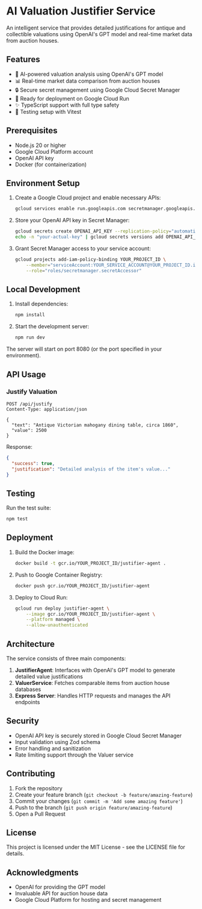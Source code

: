 # AI Valuation Justifier Service

An intelligent service that provides detailed justifications for antique and collectible valuations using OpenAI's GPT model and real-time market data from auction houses.

## Features

- 🤖 AI-powered valuation analysis using OpenAI's GPT model
- 📊 Real-time market data comparison from auction houses
- 🔒 Secure secret management using Google Cloud Secret Manager
- 🚀 Ready for deployment on Google Cloud Run
- ✨ TypeScript support with full type safety
- 🧪 Testing setup with Vitest

## Prerequisites

- Node.js 20 or higher
- Google Cloud Platform account
- OpenAI API key
- Docker (for containerization)

## Environment Setup

1. Create a Google Cloud project and enable necessary APIs:
   ```bash
   gcloud services enable run.googleapis.com secretmanager.googleapis.com
   ```

2. Store your OpenAI API key in Secret Manager:
   ```bash
   gcloud secrets create OPENAI_API_KEY --replication-policy="automatic"
   echo -n "your-actual-key" | gcloud secrets versions add OPENAI_API_KEY --data-file=-
   ```

3. Grant Secret Manager access to your service account:
   ```bash
   gcloud projects add-iam-policy-binding YOUR_PROJECT_ID \
       --member="serviceAccount:YOUR_SERVICE_ACCOUNT@YOUR_PROJECT_ID.iam.gserviceaccount.com" \
       --role="roles/secretmanager.secretAccessor"
   ```

## Local Development

1. Install dependencies:
   ```bash
   npm install
   ```

2. Start the development server:
   ```bash
   npm run dev
   ```

The server will start on port 8080 (or the port specified in your environment).

## API Usage

### Justify Valuation

```http
POST /api/justify
Content-Type: application/json

{
  "text": "Antique Victorian mahogany dining table, circa 1860",
  "value": 2500
}
```

Response:
```json
{
  "success": true,
  "justification": "Detailed analysis of the item's value..."
}
```

## Testing

Run the test suite:
```bash
npm test
```

## Deployment

1. Build the Docker image:
   ```bash
   docker build -t gcr.io/YOUR_PROJECT_ID/justifier-agent .
   ```

2. Push to Google Container Registry:
   ```bash
   docker push gcr.io/YOUR_PROJECT_ID/justifier-agent
   ```

3. Deploy to Cloud Run:
   ```bash
   gcloud run deploy justifier-agent \
       --image gcr.io/YOUR_PROJECT_ID/justifier-agent \
       --platform managed \
       --allow-unauthenticated
   ```

## Architecture

The service consists of three main components:

1. **JustifierAgent**: Interfaces with OpenAI's GPT model to generate detailed value justifications
2. **ValuerService**: Fetches comparable items from auction house databases
3. **Express Server**: Handles HTTP requests and manages the API endpoints

## Security

- OpenAI API key is securely stored in Google Cloud Secret Manager
- Input validation using Zod schema
- Error handling and sanitization
- Rate limiting support through the Valuer service

## Contributing

1. Fork the repository
2. Create your feature branch (`git checkout -b feature/amazing-feature`)
3. Commit your changes (`git commit -m 'Add some amazing feature'`)
4. Push to the branch (`git push origin feature/amazing-feature`)
5. Open a Pull Request

## License

This project is licensed under the MIT License - see the LICENSE file for details.

## Acknowledgments

- OpenAI for providing the GPT model
- Invaluable API for auction house data
- Google Cloud Platform for hosting and secret management